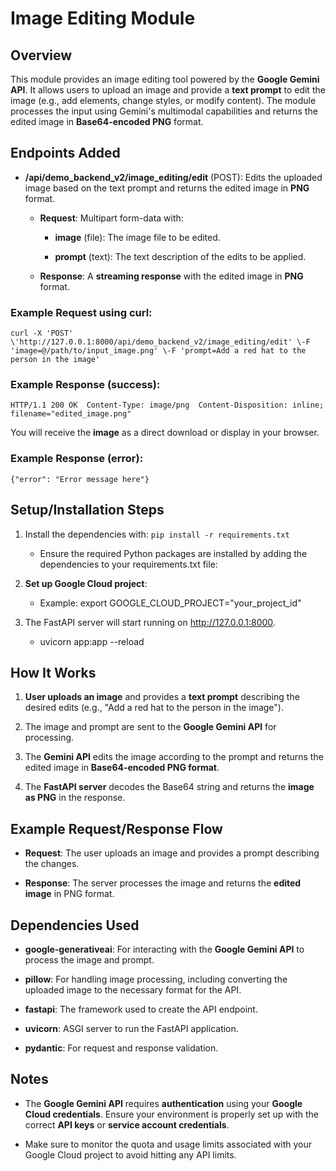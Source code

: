 Image Editing Module
====================

Overview
--------

This module provides an image editing tool powered by the **Google Gemini API**. It allows users to upload an image and provide a **text prompt** to edit the image (e.g., add elements, change styles, or modify content). The module processes the input using Gemini's multimodal capabilities and returns the edited image in **Base64-encoded PNG** format.

Endpoints Added
---------------

*   **/api/demo\_backend\_v2/image\_editing/edit** (POST): Edits the uploaded image based on the text prompt and returns the edited image in **PNG** format.
    
    *   **Request**: Multipart form-data with:
        
        *   **image** (file): The image file to be edited.
            
        *   **prompt** (text): The text description of the edits to be applied.
            
    *   **Response**: A **streaming response** with the edited image in **PNG** format.
        

### Example Request using curl:
`curl -X 'POST' \'http://127.0.0.1:8000/api/demo_backend_v2/image_editing/edit' \-F 'image=@/path/to/input_image.png' \-F 'prompt=Add a red hat to the person in the image'`

### Example Response (success):

`HTTP/1.1 200 OK  Content-Type: image/png  Content-Disposition: inline; filename="edited_image.png"`

You will receive the **image** as a direct download or display in your browser.

### Example Response (error):
`{"error": "Error message here"}`

Setup/Installation Steps
------------------------

1.  Install the dependencies with: `pip install -r requirements.txt`
    
    *   Ensure the required Python packages are installed by adding the dependencies to your requirements.txt file:
        
2.  **Set up Google Cloud project**:
    
    *   Example: export GOOGLE\_CLOUD\_PROJECT="your\_project\_id"
        
3.  The FastAPI server will start running on http://127.0.0.1:8000.
    
    *   uvicorn app:app --reload
        

How It Works
------------

1.  **User uploads an image** and provides a **text prompt** describing the desired edits (e.g., "Add a red hat to the person in the image").
    
2.  The image and prompt are sent to the **Google Gemini API** for processing.
    
3.  The **Gemini API** edits the image according to the prompt and returns the edited image in **Base64-encoded PNG format**.
    
4.  The **FastAPI server** decodes the Base64 string and returns the **image as PNG** in the response.
    

Example Request/Response Flow
-----------------------------

*   **Request**: The user uploads an image and provides a prompt describing the changes.
    
*   **Response**: The server processes the image and returns the **edited image** in PNG format.
    

Dependencies Used
-----------------

*   **google-generativeai**: For interacting with the **Google Gemini API** to process the image and prompt.
    
*   **pillow**: For handling image processing, including converting the uploaded image to the necessary format for the API.
    
*   **fastapi**: The framework used to create the API endpoint.
    
*   **uvicorn**: ASGI server to run the FastAPI application.
    
*   **pydantic**: For request and response validation.
    

Notes
-----

*   The **Google Gemini API** requires **authentication** using your **Google Cloud credentials**. Ensure your environment is properly set up with the correct **API keys** or **service account credentials**.
    
*   Make sure to monitor the quota and usage limits associated with your Google Cloud project to avoid hitting any API limits.  